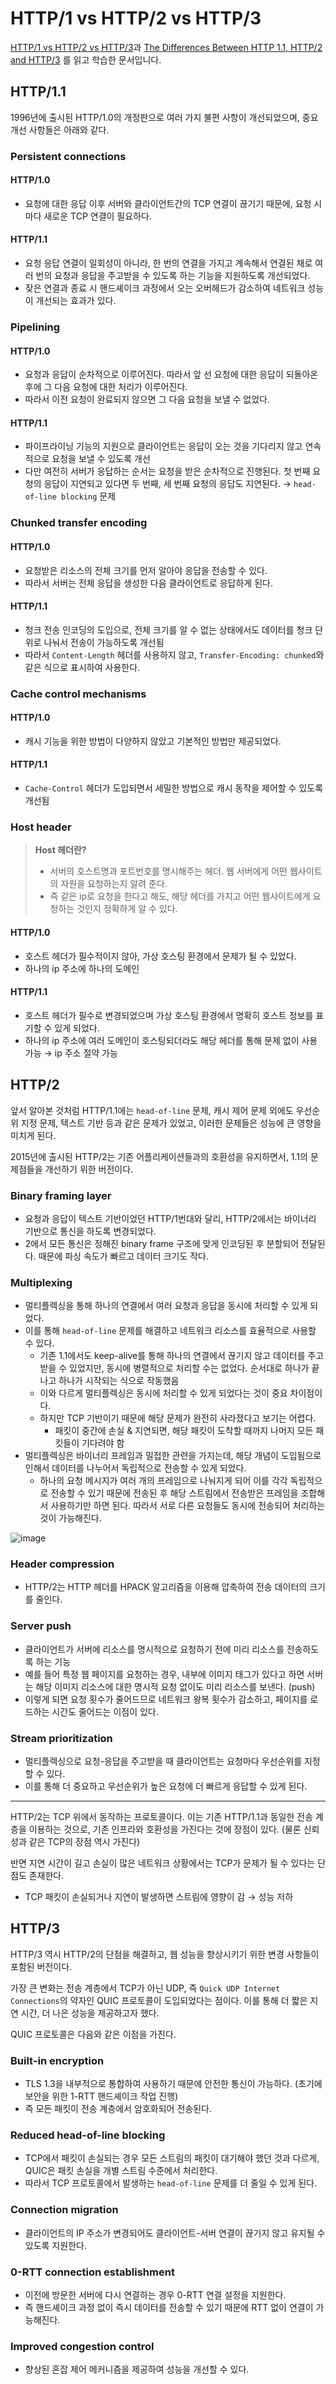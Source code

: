 # HTTP/1 vs HTTP/2 vs HTTP/3
[HTTP/1 vs HTTP/2 vs HTTP/3](https://dev.to/accreditly/http1-vs-http2-vs-http3-2k1c)과 [The Differences Between HTTP 1.1, HTTP/2 and HTTP/3](https://accreditly.io/articles/the-differences-between-http-11-http2-and-http3)
를 읽고 학습한 문서입니다.
## HTTP/1.1
1996년에 출시된 HTTP/1.0의 개정판으로 여러 가지 불편 사항이 개선되었으며, 중요 개선 사항들은 아래와 같다.
### Persistent connections
#### HTTP/1.0
- 요청에 대한 응답 이후 서버와 클라이언트간의 TCP 연결이 끊기기 때문에, 요청 시 마다 새로운 TCP 연결이 필요하다.
#### HTTP/1.1
- 요청 응답 연결이 일회성이 아니라, 한 번의 연결을 가지고 계속해서 연결된 채로 여러 번의 요청과 응답을 주고받을 수 있도록 하는 기능을 지원하도록 개선되었다.
- 잦은 연결과 종료 시 핸드셰이크 과정에서 오는 오버헤드가 감소하여 네트워크 성능이 개선되는 효과가 있다.
### Pipelining
#### HTTP/1.0
- 요청과 응답이 순차적으로 이루어진다. 따라서 앞 선 요청에 대한 응답이 되돌아온 후에 그 다음 요청에 대한 처리가 이루어진다.
- 따라서 이전 요청이 완료되지 않으면 그 다음 요청을 보낼 수 없었다.
#### HTTP/1.1
- 파이프라이닝 기능의 지원으로 클라이언트는 응답이 오는 것을 기다리지 않고 연속적으로 요청을 보낼 수 있도록 개선
- 다만 여전히 서버가 응답하는 순서는 요청을 받은 순차적으로 진행된다. 첫 번째 요청의 응답이 지연되고 있다면 두 번째, 세 번째 요청의 응답도 지연된다. → `head-of-line blocking` 문제
### Chunked transfer encoding
#### HTTP/1.0
- 요청받은 리소스의 전체 크기를 먼저 알아야 응답을 전송할 수 있다.
- 따라서 서버는 전체 응답을 생성한 다음 클라이언트로 응답하게 된다.
#### HTTP/1.1
- 청크 전송 인코딩의 도입으로, 전체 크기를 알 수 없는 상태에서도 데이터를 청크 단위로 나눠서 전송이 가능하도록 개선됨
- 따라서 `Content-Length` 헤더를 사용하지 않고, `Transfer-Encoding: chunked`와 같은 식으로 표시하여 사용한다.
### Cache control mechanisms
#### HTTP/1.0
- 캐시 기능을 위한 방법이 다양하지 않았고 기본적인 방법만 제공되었다.
#### HTTP/1.1
- `Cache-Control` 헤더가 도입되면서 세밀한 방법으로 캐시 동작을 제어할 수 있도록 개선됨
### Host header
>**Host 헤더란?**
> - 서버의 호스트명과 포트번호를 명시해주는 헤더. 웹 서버에게 어떤 웹사이트의 자원을 요청하는지 알려 준다.
> - 즉 같은 ip로 요청을 한다고 해도, 해당 헤더를 가지고 어떤 웹사이트에게 요청하는 것인지 정확하게 알 수 있다.
#### HTTP/1.0
- 호스트 헤더가 필수적이지 않아, 가상 호스팅 환경에서 문제가 될 수 있었다.
- 하나의 ip 주소에 하나의 도메인
#### HTTP/1.1
- 호스트 헤더가 필수로 변경되었으며 가상 호스팅 환경에서 명확히 호스트 정보를 표기할 수 있게 되었다.
- 하나의 ip 주소에 여러 도메인이 호스팅되더라도 해당 헤더를 통해 문제 없이 사용 가능 → ip 주소 절약 가능
## HTTP/2
앞서 알아본 것처럼 HTTP/1.1에는 `head-of-line` 문제, 캐시 제어 문제 외에도 우선순위 지정 문제, 텍스트 기반 등과 같은 문제가 있었고, 이러한 문제들은 성능에 큰 영향을 미치게 된다.

2015년에 출시된 HTTP/2는 기존 어플리케이션들과의 호환성을 유지하면서, 1.1의 문제점들을 개선하기 위한 버전이다.
### Binary framing layer
- 요청과 응답이 텍스트 기반이었던 HTTP/1번대와 달리, HTTP/2에서는 바이너리 기반으로 통신을 하도록 변경되었다.
- 2에서 모든 통신은 정해진 binary frame 구조에 맞게 인코딩된 후 분할되어 전달된다. 때문에 파싱 속도가 빠르고 데이터 크기도 작다.
### Multiplexing
- 멀티플렉싱을 통해 하나의 연결에서 여러 요청과 응답을 동시에 처리할 수 있게 되었다.
- 이를 통해 `head-of-line` 문제를 해결하고 네트워크 리소스를 효율적으로 사용할 수 있다.
    - 기존 1.1에서도 keep-alive를 통해 하나의 연결에서 끊기지 않고 데이터를 주고 받을 수 있었지만, 동시에 병렬적으로 처리할 수는 없었다. 순서대로 하나가 끝나고 하나가 시작되는 식으로 작동했음
    - 이와 다르게 멀티플렉싱은 동시에 처리할 수 있게 되었다는 것이 중요 차이점이다.
    - 하지만 TCP 기반이기 때문에 해당 문제가 완전히 사라졌다고 보기는 어렵다.
        - 패킷이 중간에 손실 & 지연되면, 해당 패킷이 도착할 때까지 나머지 모든 패킷들이 기다려야 함
- 멀티플렉싱은 바이너리 프레임과 밀접한 관련을 가지는데, 해당 개념이 도입됨으로 인해서 데이터를 나누어서 독립적으로 전송할 수 있게 되었다.
    - 하나의 요청 메시지가 여러 개의 프레임으로 나눠지게 되어 이를 각각 독립적으로 전송할 수 있기 때문에 전송된 후 해당 스트림에서 전송받은 프레임을 조합해서 사용하기만 하면 된다. 따라서 서로 다른 요청들도 동시에 전송되어 처리하는 것이 가능해진다.

![image](https://github.com/user-attachments/assets/11c8bc05-c004-42b4-a2c6-b67bd6b2d121)

### Header compression
- HTTP/2는 HTTP 헤더를 HPACK 알고리즘을 이용해 압축하여 전송 데이터의 크기를 줄인다.
### Server push
- 클라이언트가 서버에 리소스를 명시적으로 요청하기 전에 미리 리소스를 전송하도록 하는 기능
- 예를 들어 특정 웹 페이지를 요청하는 경우, 내부에 이미지 태그가 있다고 하면 서버는 해당 이미지 리소스에 대한 명시적 요청 없이도 미리 리소스를 보낸다. (push)
- 이렇게 되면 요청 횟수가 줄어드므로 네트워크 왕복 횟수가 감소하고, 페이지를 로드하는 시간도 줄어드는 이점이 있다.
### Stream prioritization
- 멀티플렉싱으로 요청-응답을 주고받을 때 클라이언트는 요청마다 우선순위를 지정할 수 있다.
- 이를 통해 더 중요하고 우선순위가 높은 요청에 더 빠르게 응답할 수 있게 된다.
-----
HTTP/2는 TCP 위에서 동작하는 프로토콜이다. 이는 기존 HTTP/1.1과 동일한 전송 계층을 이용하는 것으로, 기존 인프라와 호환성을 가진다는 것에 장점이 있다. (물론 신뢰성과 같은 TCP의 장점 역시 가진다)

반면 지연 시간이 길고 손실이 많은 네트워크 상황에서는 TCP가 문제가 될 수 있다는 단점도 존재한다.
- TCP 패킷이 손실되거나 지연이 발생하면 스트림에 영향이 감 → 성능 저하
## HTTP/3
HTTP/3 역시 HTTP/2의 단점을 해결하고, 웹 성능을 향상시키기 위한 변경 사항들이 포함된 버전이다.

가장 큰 변화는 전송 계층에서 TCP가 아닌 UDP, 즉 `Quick UDP Internet Connections`의 약자인 QUIC 프로토콜이 도입되었다는 점이다. 이를 통해 더 짧은 지연 시간, 더 나은 성능을 제공하고자 했다.

QUIC 프로토콜은 다음와 같은 이점을 가진다.
### Built-in encryption
- TLS 1.3을 내부적으로 통합하여 사용하기 때문에 안전한 통신이 가능하다. (초기에 보안을 위한 1-RTT 핸드셰이크 작업 진행)
- 즉 모든 패킷이 전송 계층에서 암호화되어 전송된다.
### Reduced head-of-line blocking
-  TCP에서 패킷이 손실되는 경우 모든 스트림의 패킷이 대기해야 했던 것과 다르게, QUIC은 패킷 손실을 개별 스트림 수준에서 처리한다.
- 따라서 TCP 프로토콜에서 발생하는 `head-of-line` 문제를 더 줄일 수 있게 된다.
### Connection migration
- 클라이언트의 IP 주소가 변경되어도 클라이언트-서버 연결이 끊기지 않고 유지될 수 있도록 지원한다.
### 0-RTT connection establishment
- 이전에 방문한 서버에 다시 연결하는 경우 0-RTT 연결 설정을 지원한다.
- 즉 핸드셰이크 과정 없이 즉시 데이터를 전송할 수 있기 때문에 RTT 없이 연결이 가능해진다.
### Improved congestion control
- 향상된 혼잡 제어 메커니즘을 제공하여 성능을 개선할 수 있다.